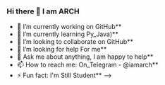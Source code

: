 ### Hi there 👋 I am ARCH


- 🔭 I’m currently working on GitHub**
- 🌱 I’m currently learning Py_Java)**
- 👯 I’m looking to collaborate on GitHub**
- 🤔 I’m looking for help For me**
- 💬 Ask me about anything, I am happy to help**
- 📫 How to reach me: On_Telegram - @iamarch**
- ⚡ Fun fact:  I'm Still Student**
-->
